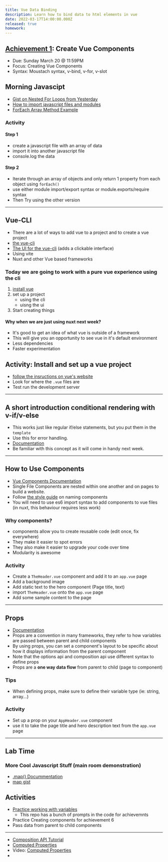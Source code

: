 ```yaml
---
title: Vue Data Binding
description: Learn how to bind data to html elements in vue
date: 2022-03-17T14:00:00.000Z
released: true
homework:
---
```


## [Achievement 1](/content/cpnt-262/assignments/achievement-6/): Create Vue Components

- Due: Sunday March 20 @ 11:59PM
- Focus: Creating Vue Components
- Syntax: Moustach syntax, v-bind, v-for, v-slot

## Morning Javascipt

- [Gist on Nested For Loops from Yesterday](https://gist.github.com/lilyx13/26f337154f7a7ecb0a94559dec7cfecb)
- [How to import javascript files and modules](https://gist.github.com/lilyx13/0fbb858a5e7cd327221c21a5e23a2b5a)
- [ForEach Array Method Example](https://gist.github.com/lilyx13/2148dda618ee59fae889106029a6aa22)

### Activity

#### Step 1

- create a javascript file with an array of data
- import it into another javascript file
- console.log the data

#### Step 2

- Iterate through an array of objects and only return 1 property from each object using `forEach()`
- use either module import/export syntax or module.exports/require syntax
- Then Try using the other version

---

## Vue-CLI

- There are a lot of ways to add vue to a project and to create a vue project
- [the vue-cli](https://cli.vuejs.org/)
- [The UI for the vue-cli](https://cli.vuejs.org/dev-guide/ui-api.html) (adds a clickable interface)
- Using vite
- Nuxt and other Vue based frameworks

### Today we are going to work with a pure vue experience using the cli

1. [install vue](https://cli.vuejs.org/guide/installation.html)
2. set up a project
   - using the cli
   - uisng the ui
3. Start creating things

#### Why when we are just using nuxt next week?

- It's good to get an idea of what vue is outside of a framework
- This will give you an opportunity to see vue in it's default environment
- Less dependencies
- Faster experimentation

## Activity: Install and set up a vue project

- [follow the insructions on vue's website](https://cli.vuejs.org/guide/installation.html)
- Look for where the `.vue` files are
- Test run the development server

---

## A short introduction conditional rendering with v-if/v-else

- This works just like regular if/else statements, but you put them in the `template`
- Use this for error handling.
- [Documentation](https://v2.vuejs.org/v2/guide/conditional.html)
- Be familiar with this concept as it will come in handy next week.

---

## How to Use Components

- [Vue Components Documentation](https://vuejs.org/guide/essentials/component-basics.html)
- Single File Components are nested within one another and on pages to build a website.
- Follow [the style guide](https://vuejs.org/style-guide/) on naming components
- You will need to use es6 import syntax to add components to vue files (in nuxt, this behaviour requires less work)

### Why components?

- components allow you to create reusable code (edit once, fix everywhere)
- They make it easier to spot errors
- They also make it easier to upgrade your code over time
- Modularity is awesome

### Activity

- Create a `TheHeader.vue` component and add it to an `app.vue` page
- Add a background image
- Add static text to the hero component (Page title, text)
- import `TheHeader.vue` onto the `app.vue` page
- Add some sample content to the page

---

## Props

- [Documentation](https://vuejs.org/guide/components/props.htm)
- Props are a convention in many frameworks, they refer to how variables are passed between parent and child components
- By using props, you can set a component's layout to be specific about how it displays information from the parent component
- Note that the options api and composition api use different syntax to define props
- Props are a **one way data flow** from parent to child (page to component)

### Tips

- When defining props, make sure to define their variable type (ie: string, array...)

### Activity

- Set up a prop on your `AppHeader.vue` component
- use it to take the page title and hero description text from the `app.vue` page

---

## Lab Time

### More Cool Javascript Stuff (main room demonstration)

- [.map() Docummentation](https://developer.mozilla.org/en-US/docs/Web/JavaScript/Reference/Global_Objects/Array/map)
- [map gist](https://gist.github.com/lilyx13/efc642ac2af5423666f3403d2a6dff9e)

## Activities

- [Practice working with variables](https://github.com/Enyorose/vue-variable-activities-2)
  - This repo has a bunch of prompts in the code for achievemnts
- Practice Creating components for achievement 6
- Pass data from parent to child components

---

<home-work :home-work="homework">

- [Composition API Tutorial](https://sait-wbdv.slack.com/archives/D02ER6BBA59/p1647465698805469)
- [Computed Properties](https://vuejs.org/guide/essentials/computed.html)
- Video: [Computed Properties](https://www.youtube.com/watch?v=cx2WnT_sckA)
-

</home-work>
